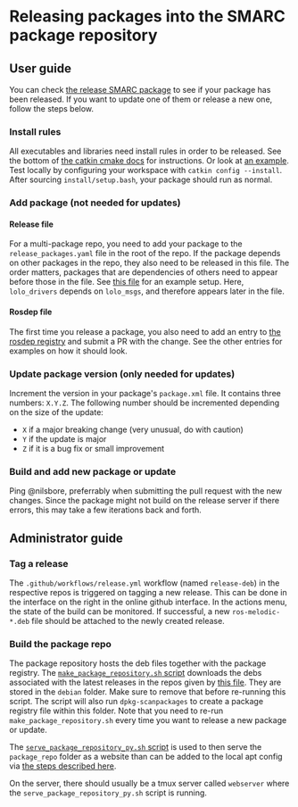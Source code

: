 # Releasing packages into the SMARC package repository

## User guide

You can check [the release SMARC package](https://github.com/smarc-project/rosinstall/blob/master/rosdep/melodic/smarc.yaml)
to see if your package has been released. If you want to update one of them or release a new one,
follow the steps below.

### Install rules

All executables and libraries need install rules in order to be released.
See the bottom of [the catkin cmake docs](http://wiki.ros.org/catkin/CMakeLists.txt) for instructions.
Or look at [an example](https://github.com/smarc-project/sam_stonefish_sim/blob/noetic-devel/CMakeLists.txt).
Test locally by configuring your workspace with `catkin config --install`.
After sourcing `install/setup.bash`, your package should run as normal.

### Add package (not needed for updates)

#### Release file

For a multi-package repo, you need to add your package to the `release_packages.yaml` file in the root of
the repo. If the package depends on other packages in the repo, they also need to be released in this file.
The order matters, packages that are dependencies of others need to appear before those in the file.
See [this file](https://github.com/smarc-project/lolo_common/blob/noetic-devel/release_packages.yaml) for an example setup.
Here, `lolo_drivers` depends on `lolo_msgs`, and therefore appears later in the file.

#### Rosdep file

The first time you release a package, you also need to add an
entry to [the rosdep registry](https://github.com/smarc-project/rosinstall/blob/master/rosdep/melodic/smarc.yaml)
and submit a PR with the change. See the other entries for examples on how it should look.

### Update package version (only needed for updates)

Increment the version in your package's `package.xml` file. It contains three numbers: `X.Y.Z`.
The following number should be incremented depending on the size of the update:
* `X` if a major breaking change (very unusual, do with caution)
* `Y` if the update is major
* `Z` if it is a bug fix or small improvement

### Build and add new package or update

Ping @nilsbore, preferrably when submitting the pull request with the new changes.
Since the package might not build on the release server if there errors, this may take a few iterations back and forth.

## Administrator guide

### Tag a release

The `.github/workflows/release.yml` workflow (named `release-deb`) in the respective repos
is triggered on tagging a new release. This can be done in the interface on the right in the online github interface.
In the actions menu, the state of the build can be monitored. If successful, a new `ros-melodic-*.deb` file should
be attached to the newly created release.

### Build the package repo

The package repository hosts the deb files together with the package registry.
The [`make_package_repository.sh` script](https://github.com/smarc-project/rosinstall/blob/master/scripts/make_package_repository.sh)
downloads the debs associated with the latest releases in the repos given by
[this file](https://github.com/smarc-project/rosinstall/blob/master/scripts/package_repo/sources.yaml).
They are stored in the `debian` folder. Make sure to remove that before re-running this script.
The script will also run `dpkg-scanpackages` to create a package registry file within this folder.
Note that you need to re-run `make_package_repository.sh` every time you want to release a new package or update.

The [`serve_package_repository_py.sh` script](https://github.com/smarc-project/rosinstall/blob/master/scripts/serve_package_repository_py3.sh)
is used to then serve the `package_repo` folder as a website than can be added to the local
apt config via [the steps described here](https://github.com/smarc-project/rosinstall#binary-install).

On the server, there should usually be a tmux server called `webserver` where the `serve_package_repository_py.sh` script is running.

